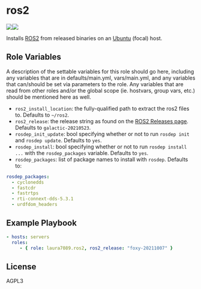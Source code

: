ros2
=========

<a href=""><img src="https://img.shields.io/travis/com/laura7089/ros2-ansible?style=flat-square"/></a><a href="https://galaxy.ansible.com/laura7089/ros2"><img src="https://img.shields.io/ansible/role/57736?style=flat-square"/></a>

Installs [ROS2](https://docs.ros.org/en/galactic/index.html) from released binaries on an [Ubuntu](https://ubuntu.com/) (focal) host.

Role Variables
--------------

A description of the settable variables for this role should go here, including any variables that are in defaults/main.yml, vars/main.yml, and any variables that can/should be set via parameters to the role. Any variables that are read from other roles and/or the global scope (ie. hostvars, group vars, etc.) should be mentioned here as well.

- `ros2_install_location`: the fully-qualified path to extract the ros2 files to.
  Defaults to `~/ros2`.
- `ros2_release`: the release string as found on the [ROS2 Releases page](https://github.com/ros2/ros2/releases).
  Defaults to `galactic-20210523`.
- `rosdep_init_update`: bool specifying whether or not to run `rosdep init` and `rosdep update`.
  Defaults to `yes`.
- `rosdep_install`: bool specifying whether or not to run `rosdep install ...` with the `rosdep_packages` variable.
  Defaults to `yes`.
- `rosdep_packages`: list of package names to install with `rosdep`. Defaults to:

```yaml
rosdep_packages:
  - cyclonedds
  - fastcdr
  - fastrtps
  - rti-connext-dds-5.3.1
  - urdfdom_headers
```

Example Playbook
----------------

```yaml
- hosts: servers
  roles:
     - { role: laura7089.ros2, ros2_release: "foxy-20211007" }
```

License
-------

AGPL3
